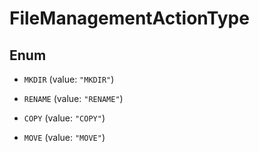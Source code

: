 
# FileManagementActionType

## Enum


* `MKDIR` (value: `"MKDIR"`)

* `RENAME` (value: `"RENAME"`)

* `COPY` (value: `"COPY"`)

* `MOVE` (value: `"MOVE"`)




